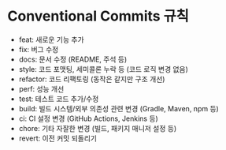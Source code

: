 # Conventional Commits 규칙

* feat: 새로운 기능 추가
* fix: 버그 수정
* docs: 문서 수정 (README, 주석 등)
* style: 코드 포맷팅, 세미콜론 누락 등 (코드 로직 변경 없음)
* refactor: 코드 리팩토링 (동작은 같지만 구조 개선)
* perf: 성능 개선
* test: 테스트 코드 추가/수정
* build: 빌드 시스템/외부 의존성 관련 변경 (Gradle, Maven, npm 등)
* ci: CI 설정 변경 (GitHub Actions, Jenkins 등)
* chore: 기타 자잘한 변경 (빌드, 패키지 매니저 설정 등)
* revert: 이전 커밋 되돌리기